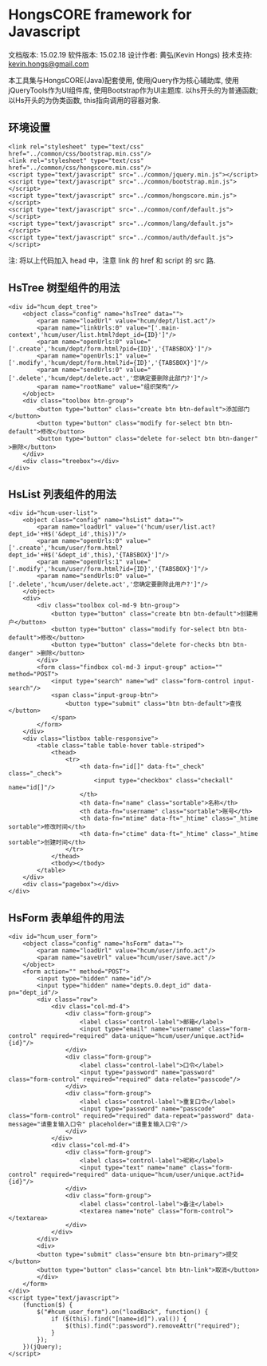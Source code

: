 # HongsCORE framework for Javascript

文档版本: 15.02.19
软件版本: 15.02.18
设计作者: 黄弘(Kevin Hongs)
技术支持: kevin.hongs@gmail.com

本工具集与HongsCORE(Java)配套使用, 使用jQuery作为核心辅助库, 使用jQueryTools作为UI组件库, 使用Bootstrap作为UI主题库. 以hs开头的为普通函数; 以Hs开头的为伪类函数, this指向调用的容器对象.

## 环境设置

    <link rel="stylesheet" type="text/css" href="../common/css/bootstrap.min.css"/>
    <link rel="stylesheet" type="text/css" href="../common/css/hongscore.min.css"/>
    <script type="text/javascript" src="../common/jquery.min.js"></script>
    <script type="text/javascript" src="../common/bootstrap.min.js"></script>
    <script type="text/javascript" src="../common/hongscore.min.js"></script>
    <script type="text/javascript" src="../common/conf/default.js"></script>
    <script type="text/javascript" src="../common/lang/default.js"></script>
    <script type="text/javascript" src="../common/auth/default.js"></script>

注: 将以上代码加入 head 中，注意 link 的 href 和 script 的 src 路.

## HsTree 树型组件的用法

    <div id="hcum_dept_tree">
        <object class="config" name="hsTree" data="">
            <param name="loadUrl" value="hcum/dept/list.act"/>
            <param name="linkUrls:0" value="['.main-context','hcum/user/list.html?dept_id={ID}']"/>
            <param name="openUrls:0" value="['.create','hcum/dept/form.html?pid={ID}','{TABSBOX}']"/>
            <param name="openUrls:1" value="['.modify','hcum/dept/form.html?id={ID}','{TABSBOX}']"/>
            <param name="sendUrls:0" value="['.delete','hcum/dept/delete.act','您确定要删除此部门?']"/>
            <param name="rootName" value="组织架构"/>
        </object>
        <div class="toolbox btn-group">
            <button type="button" class="create btn btn-default">添加部门</button>
            <button type="button" class="modify for-select btn btn-default">修改</button>
            <button type="button" class="delete for-select btn btn-danger" >删除</button>
        </div>
        <div class="treebox"></div>
    </div>

## HsList 列表组件的用法

    <div id="hcum-user-list">
        <object class="config" name="hsList" data="">
            <param name="loadUrl" value="('hcum/user/list.act?dept_id='+H$('&dept_id',this))"/>
            <param name="openUrls:0" value="['.create','hcum/user/form.html?dept_id='+H$('&dept_id',this),'{TABSBOX}']"/>
            <param name="openUrls:1" value="['.modify','hcum/user/form.html?id={ID}','{TABSBOX}']"/>
            <param name="sendUrls:0" value="['.delete','hcum/user/delete.act','您确定要删除此用户?']"/>
        </object>
        <div>
            <div class="toolbox col-md-9 btn-group">
                <button type="button" class="create btn btn-default">创建用户</button>
                <button type="button" class="modify for-select btn btn-default">修改</button>
                <button type="button" class="delete for-checks btn btn-danger" >删除</button>
            </div>
            <form class="findbox col-md-3 input-group" action="" method="POST">
                <input type="search" name="wd" class="form-control input-search"/>
                <span class="input-group-btn">
                    <button type="submit" class="btn btn-default">查找</button>
                </span>
            </form>
        </div>
        <div class="listbox table-responsive">
            <table class="table table-hover table-striped">
                <thead>
                    <tr>
                        <th data-fn="id[]" data-ft="_check" class="_check">
                            <input type="checkbox" class="checkall" name="id[]"/>
                        </th>
                        <th data-fn="name" class="sortable">名称</th>
                        <th data-fn="username" class="sortable">账号</th>
                        <th data-fn="mtime" data-ft="_htime" class="_htime sortable">修改时间</th>
                        <th data-fn="ctime" data-ft="_htime" class="_htime sortable">创建时间</th>
                    </tr>
                </thead>
                <tbody></tbody>
            </table>
        </div>
        <div class="pagebox"></div>
    </div>

## HsForm 表单组件的用法

    <div id="hcum_user_form">
        <object class="config" name="hsForm" data="">
            <param name="loadUrl" value="hcum/user/info.act"/>
            <param name="saveUrl" value="hcum/user/save.act"/>
        </object>
        <form action="" method="POST">
            <input type="hidden" name="id"/>
            <input type="hidden" name="depts.0.dept_id" data-pn="dept_id"/>
            <div class="row">
                <div class="col-md-4">
                    <div class="form-group">
                        <label class="control-label">邮箱</label>
                        <input type="email" name="username" class="form-control" required="required" data-unique="hcum/user/unique.act?id={id}"/>
                    </div>
                    <div class="form-group">
                        <label class="control-label">口令</label>
                        <input type="password" name="password" class="form-control" required="required" data-relate="passcode"/>
                    </div>
                    <div class="form-group">
                        <label class="control-label">重复口令</label>
                        <input type="password" name="passcode" class="form-control" required="required" data-repeat="password" data-message="请重复输入口令" placeholder="请重复输入口令"/>
                    </div>
                </div>
                <div class="col-md-4">
                    <div class="form-group">
                        <label class="control-label">昵称</label>
                        <input type="text" name="name" class="form-control" required="required" data-unique="hcum/user/unique.act?id={id}"/>
                    </div>
                    <div class="form-group">
                        <label class="control-label">备注</label>
                        <textarea name="note" class="form-control"></textarea>
                    </div>
                </div>
            </div>
            <div>
            <button type="submit" class="ensure btn btn-primary">提交</button>
            <button type="button" class="cancel btn btn-link">取消</button>
            </div>
        </form>
    </div>
    <script type="text/javascript">
        (function($) {
            $("#hcum_user_form").on("loadBack", function() {
                if ($(this).find("[name=id]").val()) {
                    $(this).find(":password").removeAttr("required");
                }
            });
        })(jQuery);
    </script>
